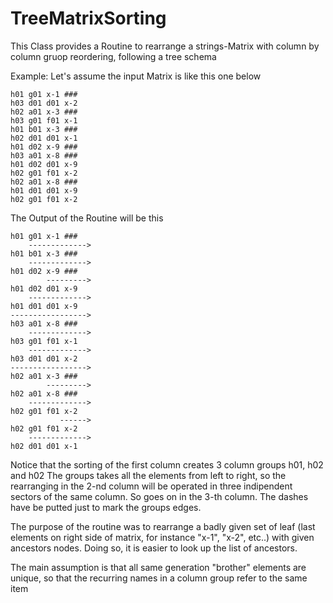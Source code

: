 # TreeMatrixSorting
This Class provides a Routine to rearrange a strings-Matrix with column by column 
gruop reordering, following a tree schema

Example: Let's assume the input Matrix is like this one below

	h01 g01 x-1 ###
	h03 d01 d01 x-2
	h02 a01 x-3 ###
	h03 g01 f01 x-1
	h01 b01 x-3 ###
	h02 d01 d01 x-1
	h01 d02 x-9 ###
	h03 a01 x-8 ###
	h01 d02 d01 x-9
	h02 g01 f01 x-2
	h02 a01 x-8 ###
	h01 d01 d01 x-9
	h02 g01 f01 x-2

The Output of the Routine will be this

	h01 g01 x-1 ###
		------------->
	h01 b01 x-3 ###
	    ------------->
	h01 d02 x-9 ###
			--------->
	h01 d02 d01 x-9
	    ------------->
	h01 d01 d01 x-9
	----------------->
	h03 a01 x-8 ###
	    ------------->
	h03 g01 f01 x-1
	    -------------> 
	h03 d01 d01 x-2
	----------------->
	h02 a01 x-3 ###
			--------->
	h02 a01 x-8 ###
	    ------------->
	h02 g01 f01 x-2
	           ------>
	h02 g01 f01 x-2
		------------->
	h02 d01 d01 x-1
 
 Notice that the sorting of the first column creates 3 column groups h01, h02 and h02
 The groups takes all the elements from left to right, so the rearranging in the 2-nd 
 column will be operated in three indipendent sectors of the same column. So goes on 
 in the 3-th column. The dashes have be putted just to mark the groups edges.

 The purpose of the routine was to rearrange a badly given set of leaf (last elements
 on right side of matrix, for instance "x-1", "x-2", etc..) with given ancestors nodes.
 Doing so, it is easier to look up the list of ancestors.

 The main assumption  is that all same generation "brother" elements are unique, so 
 that the recurring names in a column group refer to the same item


	  